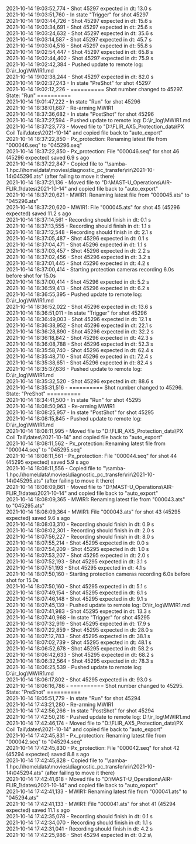 2021-10-14 19:03:52,774 - Shot 45297 expected in dt: 13.0 s\
2021-10-14 19:03:51,760 - In state "Trigger" for shot 45297\
2021-10-14 19:03:44,726 - Shot 45297 expected in dt: 15.6 s\
2021-10-14 19:03:34,691 - Shot 45297 expected in dt: 25.6 s\
2021-10-14 19:03:24,632 - Shot 45297 expected in dt: 35.6 s\
2021-10-14 19:03:14,587 - Shot 45297 expected in dt: 45.7 s\
2021-10-14 19:03:04,516 - Shot 45297 expected in dt: 55.8 s\
2021-10-14 19:02:54,447 - Shot 45297 expected in dt: 65.8 s\
2021-10-14 19:02:44,402 - Shot 45297 expected in dt: 75.9 s\
2021-10-14 19:02:42,384 - Pushed update to remote log: D:\ir_log\MWIR1.md\
2021-10-14 19:02:38,244 - Shot 45297 expected in dt: 82.0 s\
2021-10-14 19:02:37,243 - In state "PreShot" for shot 45297\
2021-10-14 19:02:12,226 - ========== Shot number changed to 45297. State: "Run" ==========\
2021-10-14 19:01:47,222 - In state "Run" for shot 45296\
2021-10-14 18:38:01,687 - Re-arming MWIR1\
2021-10-14 18:37:36,682 - In state "PostShot" for shot 45296\
2021-10-14 18:37:27,594 - Pushed update to remote log: D:\ir_log\MWIR1.md\
2021-10-14 18:37:23,773 - Moved file to "D:\FLIR_AX5_Protection_data\PX Coil Tail\dates\2021-10-14" and copied file back to "auto_export"\
2021-10-14 18:37:22,850 - Px_protection: Renaming latest file from "000046.seq" to "045296.seq"\
2021-10-14 18:37:22,850 - Px_protection: File "000046.seq" for shot 46 (45296 expected) saved 6.9 s ago\
2021-10-14 18:37:22,847 - Copied file to "\\samba-1.hpc.l\home\data\movies\diagnostic_pc_transfer\rir\2021-10-14\045296.ats" (after failing to move it there)\
2021-10-14 18:37:21,136 - Moved file to "D:\MAST-U_Operations\AIR-FLIR_1\dates\2021-10-14" and copied file back to "auto_export"\
2021-10-14 18:37:20,621 - MWIR1: Renaming latest file from "000045.ats" to "045296.ats"\
2021-10-14 18:37:20,620 - MWIR1: File "000045.ats" for shot 45 (45296 expected) saved 11.2 s ago\
2021-10-14 18:37:14,561 - Recording should finish in dt: 0.1 s\
2021-10-14 18:37:13,555 - Recording should finish in dt: 1.1 s\
2021-10-14 18:37:12,548 - Recording should finish in dt: 2.1 s\
2021-10-14 18:37:05,487 - Shot 45296 expected in dt: 0.1 s\
2021-10-14 18:37:04,471 - Shot 45296 expected in dt: 1.1 s\
2021-10-14 18:37:03,457 - Shot 45296 expected in dt: 2.2 s\
2021-10-14 18:37:02,456 - Shot 45296 expected in dt: 3.2 s\
2021-10-14 18:37:01,445 - Shot 45296 expected in dt: 4.2 s\
2021-10-14 18:37:00,414 - Starting protection cameras recording 6.0s before shot for 15.0s\
2021-10-14 18:37:00,414 - Shot 45296 expected in dt: 5.2 s\
2021-10-14 18:36:59,413 - Shot 45296 expected in dt: 6.2 s\
2021-10-14 18:36:55,395 - Pushed update to remote log: D:\ir_log\MWIR1.md\
2021-10-14 18:36:52,022 - Shot 45296 expected in dt: 13.6 s\
2021-10-14 18:36:51,011 - In state "Trigger" for shot 45296\
2021-10-14 18:36:49,003 - Shot 45296 expected in dt: 12.1 s\
2021-10-14 18:36:38,952 - Shot 45296 expected in dt: 22.1 s\
2021-10-14 18:36:28,890 - Shot 45296 expected in dt: 32.2 s\
2021-10-14 18:36:18,842 - Shot 45296 expected in dt: 42.3 s\
2021-10-14 18:36:08,788 - Shot 45296 expected in dt: 52.3 s\
2021-10-14 18:35:58,740 - Shot 45296 expected in dt: 62.4 s\
2021-10-14 18:35:48,710 - Shot 45296 expected in dt: 72.4 s\
2021-10-14 18:35:38,651 - Shot 45296 expected in dt: 82.4 s\
2021-10-14 18:35:37,636 - Pushed update to remote log: D:\ir_log\MWIR1.md\
2021-10-14 18:35:32,520 - Shot 45296 expected in dt: 88.6 s\
2021-10-14 18:35:31,516 - ========== Shot number changed to 45296. State: "PreShot" ==========\
2021-10-14 18:34:41,500 - In state "Run" for shot 45295\
2021-10-14 18:08:50,963 - Re-arming MWIR1\
2021-10-14 18:08:25,957 - In state "PostShot" for shot 45295\
2021-10-14 18:08:15,845 - Pushed update to remote log: D:\ir_log\MWIR1.md\
2021-10-14 18:08:11,995 - Moved file to "D:\FLIR_AX5_Protection_data\PX Coil Tail\dates\2021-10-14" and copied file back to "auto_export"\
2021-10-14 18:08:11,562 - Px_protection: Renaming latest file from "000044.seq" to "045295.seq"\
2021-10-14 18:08:11,561 - Px_protection: File "000044.seq" for shot 44 (45295 expected) saved 5.9 s ago\
2021-10-14 18:08:11,556 - Copied file to "\\samba-1.hpc.l\home\data\movies\diagnostic_pc_transfer\rir\2021-10-14\045295.ats" (after failing to move it there)\
2021-10-14 18:08:09,861 - Moved file to "D:\MAST-U_Operations\AIR-FLIR_1\dates\2021-10-14" and copied file back to "auto_export"\
2021-10-14 18:08:09,365 - MWIR1: Renaming latest file from "000043.ats" to "045295.ats"\
2021-10-14 18:08:09,364 - MWIR1: File "000043.ats" for shot 43 (45295 expected) saved 9.6 s ago\
2021-10-14 18:08:03,310 - Recording should finish in dt: 0.9 s\
2021-10-14 18:08:02,301 - Recording should finish in dt: 2.0 s\
2021-10-14 18:07:56,227 - Recording should finish in dt: 8.0 s\
2021-10-14 18:07:55,214 - Shot 45295 expected in dt: 0.0 s\
2021-10-14 18:07:54,209 - Shot 45295 expected in dt: 1.0 s\
2021-10-14 18:07:53,207 - Shot 45295 expected in dt: 2.0 s\
2021-10-14 18:07:52,193 - Shot 45295 expected in dt: 3.1 s\
2021-10-14 18:07:51,193 - Shot 45295 expected in dt: 4.1 s\
2021-10-14 18:07:50,160 - Starting protection cameras recording 6.0s before shot for 15.0s\
2021-10-14 18:07:50,160 - Shot 45295 expected in dt: 5.1 s\
2021-10-14 18:07:49,154 - Shot 45295 expected in dt: 6.1 s\
2021-10-14 18:07:46,148 - Shot 45295 expected in dt: 9.1 s\
2021-10-14 18:07:45,139 - Pushed update to remote log: D:\ir_log\MWIR1.md\
2021-10-14 18:07:41,983 - Shot 45295 expected in dt: 13.3 s\
2021-10-14 18:07:40,968 - In state "Trigger" for shot 45295\
2021-10-14 18:07:32,919 - Shot 45295 expected in dt: 17.9 s\
2021-10-14 18:07:22,859 - Shot 45295 expected in dt: 28.0 s\
2021-10-14 18:07:12,783 - Shot 45295 expected in dt: 38.1 s\
2021-10-14 18:07:02,739 - Shot 45295 expected in dt: 48.1 s\
2021-10-14 18:06:52,678 - Shot 45295 expected in dt: 58.2 s\
2021-10-14 18:06:42,633 - Shot 45295 expected in dt: 68.2 s\
2021-10-14 18:06:32,564 - Shot 45295 expected in dt: 78.3 s\
2021-10-14 18:06:25,539 - Pushed update to remote log: D:\ir_log\MWIR1.md\
2021-10-14 18:06:17,802 - Shot 45295 expected in dt: 93.0 s\
2021-10-14 18:06:16,786 - ========== Shot number changed to 45295. State: "PreShot" ==========\
2021-10-14 18:05:51,779 - In state "Run" for shot 45294\
2021-10-14 17:43:21,280 - Re-arming MWIR1\
2021-10-14 17:42:56,266 - In state "PostShot" for shot 45294\
2021-10-14 17:42:50,216 - Pushed update to remote log: D:\ir_log\MWIR1.md\
2021-10-14 17:42:46,174 - Moved file to "D:\FLIR_AX5_Protection_data\PX Coil Tail\dates\2021-10-14" and copied file back to "auto_export"\
2021-10-14 17:42:45,831 - Px_protection: Renaming latest file from "000042.seq" to "045294.seq"\
2021-10-14 17:42:45,830 - Px_protection: File "000042.seq" for shot 42 (45294 expected) saved 8.8 s ago\
2021-10-14 17:42:45,828 - Copied file to "\\samba-1.hpc.l\home\data\movies\diagnostic_pc_transfer\rir\2021-10-14\045294.ats" (after failing to move it there)\
2021-10-14 17:42:41,618 - Moved file to "D:\MAST-U_Operations\AIR-FLIR_1\dates\2021-10-14" and copied file back to "auto_export"\
2021-10-14 17:42:41,133 - MWIR1: Renaming latest file from "000041.ats" to "045294.ats"\
2021-10-14 17:42:41,133 - MWIR1: File "000041.ats" for shot 41 (45294 expected) saved 11.1 s ago\
2021-10-14 17:42:35,078 - Recording should finish in dt: 0.1 s\
2021-10-14 17:42:34,070 - Recording should finish in dt: 1.1 s\
2021-10-14 17:42:31,041 - Recording should finish in dt: 4.2 s\
2021-10-14 17:42:25,986 - Shot 45294 expected in dt: 0.2 s\
